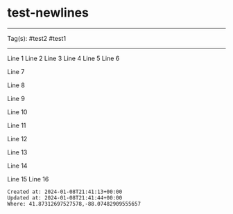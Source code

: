 # test-newlines

---
Tag(s): #test2 #test1

---

Line 1
Line 2
Line 3
Line 4
Line 5
Line 6

Line 7

Line 8

Line 9

Line 10

Line 11

Line 12

Line 13

Line 14

Line 15
Line 16

    Created at: 2024-01-08T21:41:13+00:00
    Updated at: 2024-01-08T21:41:44+00:00
    Where: 41.87312697527578,-88.07482909555657

